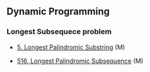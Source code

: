 ## Dynamic Programming

### Longest Subsequece problem

- [5. Longest Palindromic Substring](Solutions/5.LongestPalindromicSubstring.py) (M)

- [516. Longest Palindromic Subsequence](Solutions/516.LongestPalindromicSubsequence.py) (M)
